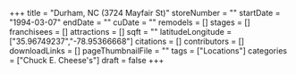 +++
title = "Durham, NC (3724 Mayfair St)"
storeNumber = ""
startDate = "1994-03-07"
endDate = ""
cuDate = ""
remodels = []
stages = []
franchisees = []
attractions = []
sqft = ""
latitudeLongitude = ["35.96749237","-78.95366668"]
citations = []
contributors = []
downloadLinks = []
pageThumbnailFile = ""
tags = ["Locations"]
categories = ["Chuck E. Cheese's"]
draft = false
+++
